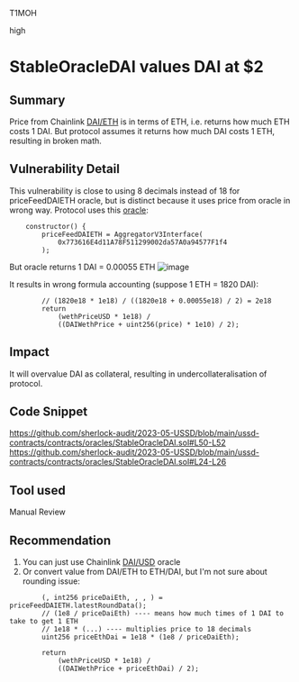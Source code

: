 T1MOH

high

# StableOracleDAI values DAI at $2

## Summary
Price from Chainlink [DAI/ETH](https://etherscan.io/address/0x773616E4d11A78F511299002da57A0a94577F1f4) is in terms of ETH, i.e. returns how much ETH costs 1 DAI. But protocol assumes it returns how much DAI costs 1 ETH, resulting in broken math.

## Vulnerability Detail
This vulnerability is close to using 8 decimals instead of 18 for priceFeedDAIETH oracle, but is distinct because it uses price from oracle in wrong way. Protocol uses this [oracle](https://etherscan.io/address/0x773616E4d11A78F511299002da57A0a94577F1f4):
```solidity
    constructor() {
        priceFeedDAIETH = AggregatorV3Interface(
            0x773616E4d11A78F511299002da57A0a94577F1f4
        );
```
But oracle returns 1 DAI = 0.00055 ETH
![image](https://github.com/sherlock-audit/2023-05-USSD-T1MOH593/assets/79079180/26714727-2a4f-4dfa-a7f4-6d85d1c7d01c)

It results in wrong formula accounting (suppose 1 ETH = 1820 DAI):
```solidity
        // (1820e18 * 1e18) / ((1820e18 + 0.00055e18) / 2) = 2e18
        return
            (wethPriceUSD * 1e18) /
            ((DAIWethPrice + uint256(price) * 1e10) / 2);
```

## Impact
It will overvalue DAI as collateral, resulting in undercollateralisation of protocol.

## Code Snippet
https://github.com/sherlock-audit/2023-05-USSD/blob/main/ussd-contracts/contracts/oracles/StableOracleDAI.sol#L50-L52
https://github.com/sherlock-audit/2023-05-USSD/blob/main/ussd-contracts/contracts/oracles/StableOracleDAI.sol#L24-L26

## Tool used

Manual Review

## Recommendation
1) You can just use Chainlink [DAI/USD](https://etherscan.io/address/0x773616E4d11A78F511299002da57A0a94577F1f4) oracle
2) Or convert value from DAI/ETH to ETH/DAI, but I'm not sure about rounding issue:
```solidity
        (, int256 priceDaiEth, , , ) = priceFeedDAIETH.latestRoundData();
        // (1e8 / priceDaiEth) ---- means how much times of 1 DAI to take to get 1 ETH
        // 1e18 * (...) ---- multiplies price to 18 decimals
        uint256 priceEthDai = 1e18 * (1e8 / priceDaiEth);

        return
            (wethPriceUSD * 1e18) /
            ((DAIWethPrice + priceEthDai) / 2);
```